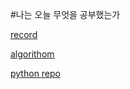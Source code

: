 #나는 오늘 무엇을 공부했는가

[record](https://github.com/ef4555/TIL/tree/master/record)


[algorithom](https://github.com/ef4555/TIL/tree/master/algorithm)


[python repo](https://github.com/ef4555/TIL/tree/master/python)
